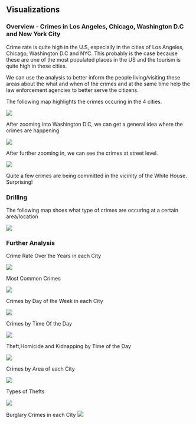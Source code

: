 ## Visualizations

### Overview - Crimes in Los Angeles, Chicago, Washington D.C and New York City

Crime rate is quite high in the U.S, especially in the cities of Los Angeles, Chicago, Washington D.C and NYC. This probably is the case because these are one of the most populated places in the US and the tourism is quite high in these cities. 

We can use the analysis to better inform the people living/visiting these areas about the what and when of the crimes and at the same time help the law enforcement agencies to better serve the citizens.

The following map highlights the crimes occuring in the 4 cities. 

![](https://github.com/sachalrana/Criminology/blob/master/viz/FullMap.PNG)

After zooming into Washington D.C, we can get a general idea where the crimes are happening

![](https://github.com/sachalrana/Criminology/blob/master/viz/Crimes-DC.PNG)

After further zooming in, we can see the crimes at street level. 

![](https://github.com/sachalrana/Criminology/blob/master/viz/Crimes-DC_Detailed.PNG)

Quite a few crimes are being committed in the vicinity of the White House. Surprising!

### Drilling
The following map shoes what type of crimes are occuring at a certain area/location

![](https://github.com/sachalrana/Criminology/blob/master/viz/Crimes-DC_Drilled.PNG)

### Further Analysis
Crime Rate Over the Years in each City

![](https://github.com/sachalrana/Criminology/blob/master/viz/YearlyCrimes.PNG)

Most Common Crimes

![](https://github.com/sachalrana/Criminology/blob/master/viz/MostCommonCrimes.PNG)

Crimes by Day of the Week in each City

![](https://github.com/sachalrana/Criminology/blob/master/viz/CrimesbyDay.PNG)

Crimes by Time Of the Day

![](https://github.com/sachalrana/Criminology/blob/master/viz/Crime_TOD.PNG)


Theft,Homicide and Kidnapping by Time of the Day

![](https://github.com/sachalrana/Criminology/blob/master/viz/THKtod.PNG)


Crimes by Area of each City

![](https://github.com/sachalrana/Criminology/blob/master/viz/CrimebyAreas.PNG)

Types of Thefts

![](https://github.com/sachalrana/Criminology/blob/master/viz/TheftSubTypes.PNG)

Burglary Crimes in each City
![](https://github.com/sachalrana/Criminology/blob/master/viz/BurglaryTopCity.PNG)


